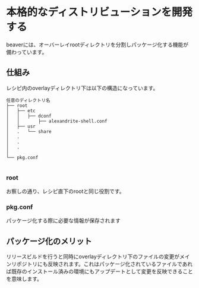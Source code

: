 # 本格的なディストリビューションを開発する
beaverには、オーバーレイrootディレクトリを分割しパッケージ化する機能が備わっています。

## 仕組み
レシピ内のoverlayディレクトリ下は以下の構造になっています。

```
任意のディレクトリ名
├── root
│   ├── etc
│   │   ├── dconf
│   │       ├── alexandrite-shell.conf
│   ├── usr
│   .   └── share
│   .
│   .
│   .
│
└── pkg.conf


```

### root
お察しの通り、レシピ直下のrootと同じ役割です。

### pkg.conf
パッケージ化する際に必要な情報が保存されます


## パッケージ化のメリット
リリースビルドを行うと同時にoverlayディレクトリ下のファイルの変更がメインリポジトリにも反映されます。これはパッケージ化されているファイルであれば既存のインストール済みの環境にもアップデートとして変更を反映できることを意味します。
